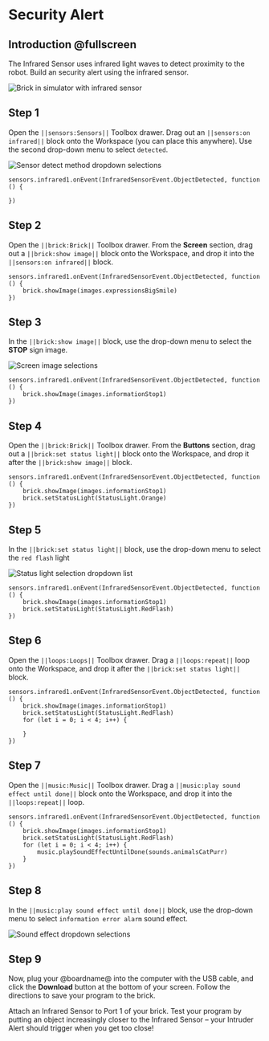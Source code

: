 # Security Alert

## Introduction @fullscreen

The Infrared Sensor uses infrared light waves to detect proximity to the robot. Build an security alert using the infrared sensor. 
 
![Brick in simulator with infrared sensor](/static/tutorials/security-alert/security-alert.gif)

## Step 1

Open the ``||sensors:Sensors||`` Toolbox drawer. Drag out an ``||sensors:on infrared||`` block onto the Workspace (you can place this anywhere). Use the second drop-down menu to select ``detected``.

![Sensor detect method dropdown selections](/static/tutorials/security-alert/detect-method-dropdown.png)

```blocks
sensors.infrared1.onEvent(InfraredSensorEvent.ObjectDetected, function () {

})
```

## Step 2

Open the ``||brick:Brick||`` Toolbox drawer. From the **Screen** section, drag out a ``||brick:show image||`` block onto the Workspace, and drop it into the ``||sensors:on infrared||`` block.

```blocks
sensors.infrared1.onEvent(InfraredSensorEvent.ObjectDetected, function () {
    brick.showImage(images.expressionsBigSmile)
})
```

## Step 3

In the ``||brick:show image||`` block, use the drop-down menu to select the **STOP** sign image. 
 
![Screen image selections](/static/tutorials/security-alert/show-image-dropdown.png)

```blocks
sensors.infrared1.onEvent(InfraredSensorEvent.ObjectDetected, function () {
    brick.showImage(images.informationStop1)
})
```

## Step 4

Open the ``||brick:Brick||`` Toolbox drawer. From the **Buttons** section, drag out a ``||brick:set status light||`` block onto the Workspace, and drop it after the ``||brick:show image||`` block. 

```blocks
sensors.infrared1.onEvent(InfraredSensorEvent.ObjectDetected, function () {
    brick.showImage(images.informationStop1)
    brick.setStatusLight(StatusLight.Orange)
})
```

## Step 5

In the ``||brick:set status light||`` block, use the drop-down menu to select the ``red flash`` light 
 
![Status light selection dropdown list](/static/tutorials/security-alert/set-status-light-dropdown.png)

```blocks
sensors.infrared1.onEvent(InfraredSensorEvent.ObjectDetected, function () {
    brick.showImage(images.informationStop1)
    brick.setStatusLight(StatusLight.RedFlash)
})
```

## Step 6

Open the ``||loops:Loops||`` Toolbox drawer. Drag a ``||loops:repeat||`` loop onto the Workspace, and drop it after the ``||brick:set status light||`` block. 

```blocks
sensors.infrared1.onEvent(InfraredSensorEvent.ObjectDetected, function () {
    brick.showImage(images.informationStop1)
    brick.setStatusLight(StatusLight.RedFlash)
    for (let i = 0; i < 4; i++) {

    }
})
```

## Step 7

Open the ``||music:Music||`` Toolbox drawer. Drag a ``||music:play sound effect until done||`` block onto the Workspace, and drop it into the ``||loops:repeat||`` loop.

```blocks
sensors.infrared1.onEvent(InfraredSensorEvent.ObjectDetected, function () {
    brick.showImage(images.informationStop1)
    brick.setStatusLight(StatusLight.RedFlash)
    for (let i = 0; i < 4; i++) {
        music.playSoundEffectUntilDone(sounds.animalsCatPurr)
    }
})
```

## Step 8

In the ``||music:play sound effect until done||`` block, use the drop-down menu to select ``information error alarm`` sound effect. 
 
![Sound effect dropdown selections](/static/tutorials/security-alert/play-sound-effect-dropdown.png)

## Step 9

Now, plug your @boardname@ into the computer with the USB cable, and click the **Download** button at the bottom of your screen. Follow the directions to save your program to the brick.

Attach an Infrared Sensor to Port 1 of your brick. Test your program by putting an object increasingly closer to the Infrared Sensor – your Intruder Alert should trigger when you get too close! 

